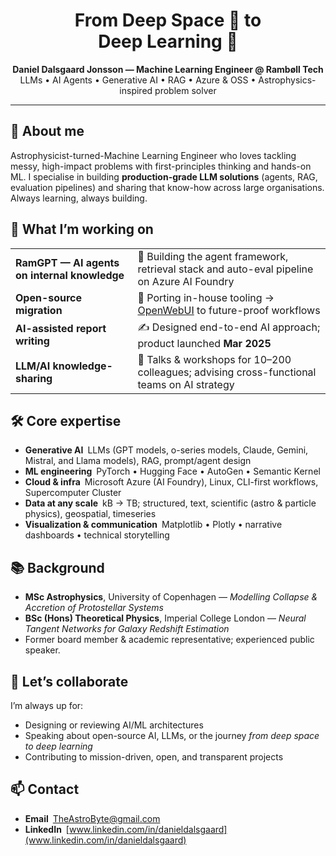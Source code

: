 <!-- Banner (feel free to swap the image/colour or remove entirely) -->
<h1 align="center">
  From Deep&nbsp;Space&nbsp;🚀 to Deep&nbsp;Learning&nbsp;🤖
</h1>
<p align="center">
  <b>Daniel Dalsgaard Jonsson — Machine Learning Engineer @ Rambøll&nbsp;Tech</b><br>
  LLMs • AI Agents • Generative AI • RAG • Azure & OSS • Astrophysics-inspired problem solver
</p>

---

## 👋 About me
Astrophysicist-turned-Machine Learning Engineer who loves tackling messy, high-impact problems with first-principles thinking and hands-on ML. I specialise in building **production-grade LLM solutions** (agents, RAG, evaluation pipelines) and sharing that know-how across large organisations. Always learning, always building.

## 💼 What I’m working on
| | |
|---|---|
| **RamGPT — AI agents on internal knowledge** | 🔨 Building the agent framework, retrieval stack and auto-eval pipeline on Azure AI Foundry |
| **Open-source migration** | 🚚 Porting in-house tooling → [OpenWebUI](https://github.com/open-webui/open-webui) to future-proof workflows |
| **AI-assisted report writing** | ✍️ Designed end-to-end AI approach; product launched **Mar 2025** |
| **LLM/AI knowledge-sharing** | 🎤 Talks & workshops for 10–200 colleagues; advising cross-functional teams on AI strategy |

## 🛠 Core expertise
- **Generative AI** LLMs (GPT models, o-series models, Claude, Gemini, Mistral, and Llama models), RAG, prompt/agent design  
- **ML engineering** PyTorch • Hugging Face • AutoGen • Semantic Kernel 
- **Cloud & infra** Microsoft Azure (AI Foundry), Linux, CLI-first workflows, Supercomputer Cluster
- **Data at any scale** kB → TB; structured, text, scientific (astro & particle physics), geospatial, timeseries
- **Visualization & communication** Matplotlib • Plotly • narrative dashboards • technical storytelling

## 📚 Background
- **MSc Astrophysics**, University of Copenhagen — *Modelling Collapse & Accretion of Protostellar Systems*  
- **BSc (Hons) Theoretical Physics**, Imperial College London — *Neural Tangent Networks for Galaxy Redshift Estimation*  
- Former board member & academic representative; experienced public speaker.

## 🤝 Let’s collaborate
I’m always up for:
- Designing or reviewing AI/ML architectures
- Speaking about open-source AI, LLMs, or the journey *from deep space to deep learning*
- Contributing to mission-driven, open, and transparent projects

## 📫 Contact
- **Email** <TheAstroByte@gmail.com>  
- **LinkedIn** [www.linkedin.com/in/danieldalsgaard](www.linkedin.com/in/danieldalsgaard)  


<!-- Optional flair -->
<!-- GitHub profile views badge -->
<!-- ![Visitors](https://komarev.com/ghpvc/?username=danieldalsgaard&style=flat-square) -->

<!-- GitHub stats (replace 'danieldalsgaard' with your user) -->
<!-- ![Daniel's GitHub Stats](https://github-readme-stats.vercel.app/api?username=danieldalsgaard&show_icons=true&hide=stars&count_private=true) -->

